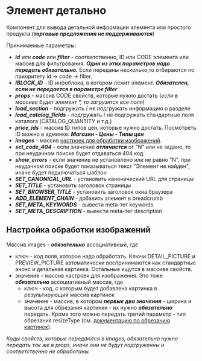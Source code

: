 # Элемент детально

Компонент для вывода детальной информации элемента или простого продукта (***торговые предложения не поддерживаются***)

Принимаемые параметры:

- ___id___ _или_ ___code___ или ___filter___  - соответственно, ID или CODE элемента или массив для фильтрования. ___Один из этих параметров надо передать обязательно.___ Если переданы несколько,то отбираются по приоритету id -> code -> filter.
- ___IBLOCK_ID___                             - ID инфоблока, в котором лежит элемент. ___Обязателен, если не передается в параметре filter___
- ___props___                                 - массив CODE свойств, которые нужно достать (_если в массиве будет элемент *, то загрузятся все поля_)
- ___load_section___                          - подгружать / не подгружать информацию о разделе
- ___load_catalog_fields___                   - подгружать / не подгружать стандартные поля каталога (CATALOG_QUANTITY и т.д.)
- ___price_ids___                             - массив ID типов цен, которые нужно достать. Посмотреть ID можно в админке: ***Магазин - Цены - Типы цен***
- ___images___                                - массив [настроек для обработки изображений](#настройка-обработки-изображений).
- ___set_code_404___                          - если значение ___отличается___ от "N" или не задано, то при неудачном поиске будет отдаваться 404 код
- ___show_errors___                           - если значение не установлено или не равно "N", при неудачном поиске будет показываться текст "Элемент не найден", иначе будет подключаться шаблон
- ___SET_CANONICAL_URL___                     - установить канонический URL для страницы
- ___SET_TITLE___                             - установить заголовок страницы
- ___SET_BROWSER_TITLE___                     - установить заголовок окна браузера
- ___ADD_ELEMENT_CHAIN___                     - добавить элемент в breadcrumb
- ___SET_META_KEYWORDS___                     - вывести meta-тег keywords
- ___SET_META_DESCRIPTION___                  - вывести meta-тег description

## Настройка обработки изображений

Массив images - ***обязательно*** ассоциативный, где

- ключ - код поля, которое надо обработать. Ключи DETAIL_PICTURE и PREVIEW_PICTURE автоматически воспринимаются как стандартные анонс
и детальная картинка. Остальные ищутся в массиве свойств.
- значение - массив настроек для изображения. Это тоже ***обязательно*** ассоциативный массив, где
	- ключ - код, с которым будет добавлена картинка в результирующий массив картинок
	- значение - массив, в котором ***первые два значения*** - ширина и высота для обрезания картинки - их нужно ***обязательно*** передать.
	Кроме того можно передать третий параметр - тип обрезания resizeType
	(см. [документацию по обрезанию картинок](https://dev.1c-bitrix.ru/api_help/main/reference/cfile/resizeimageget.php)).

*Коды свойств, которые передаются в images, *обязательно* нужно передать так же в *props*, иначе они не будут подгруженны и соответственно не обработаны.*
